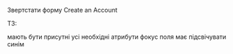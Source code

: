Звертстати форму Create an Account

ТЗ:

мають бути присутні усі необхідні атрибути фокус поля має підсвічувати синім